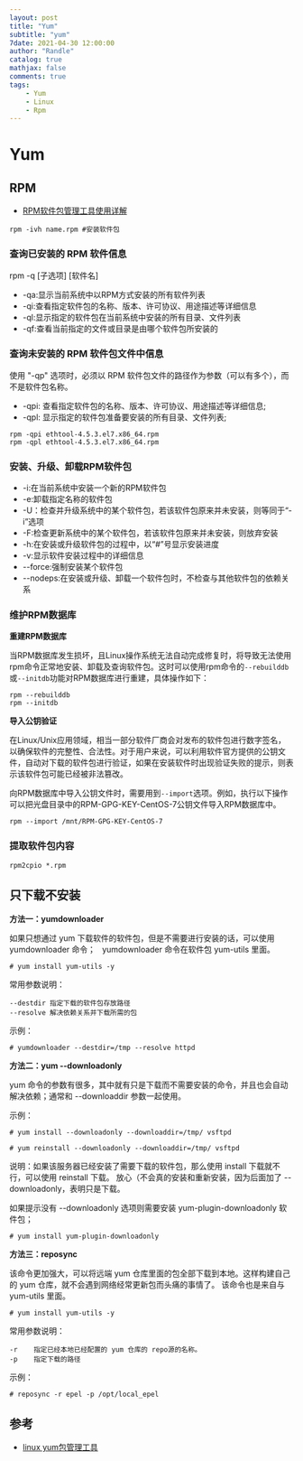 ```yaml
---
layout: post
title: "Yum"
subtitle: "yum"
7date: 2021-04-30 12:00:00
author: "Randle"
catalog: true
mathjax: false
comments: true
tags:
    - Yum
    - Linux
    - Rpm
---
```


# Yum




## RPM

- [RPM软件包管理工具使用详解](https://blog.csdn.net/weixin_42342456/article/details/81638502)


```shell
rpm -ivh name.rpm #安装软件包
```
### 查询已安装的 RPM 软件信息

rpm -q [子选项] [软件名]

- -qa:显示当前系统中以RPM方式安装的所有软件列表
- -qi:查看指定软件包的名称、版本、许可协议、用途描述等详细信息
- -ql:显示指定的软件包在当前系统中安装的所有目录、文件列表
- -qf:查看当前指定的文件或目录是由哪个软件包所安装的

### 查询未安装的 RPM 软件包文件中信息

使用 "-qp" 选项时，必须以 RPM 软件包文件的路径作为参数（可以有多个），而不是软件包名称。

- -qpi: 查看指定软件包的名称、版本、许可协议、用途描述等详细信息;
- -qpl: 显示指定的软件包准备要安装的所有目录、文件列表;

```
rpm -qpi ethtool-4.5.3.el7.x86_64.rpm
rpm -qpl ethtool-4.5.3.el7.x86_64.rpm
```

### 安装、升级、卸载RPM软件包

- -i:在当前系统中安装一个新的RPM软件包
- -e:卸载指定名称的软件包
- -U：检查并升级系统中的某个软件包，若该软件包原来并未安装，则等同于“-i”选项
- -F:检查更新系统中的某个软件包，若该软件包原来并未安装，则放弃安装
- -h:在安装或升级软件包的过程中，以“#”号显示安装进度
- -v:显示软件安装过程中的详细信息
- --force:强制安装某个软件包
- --nodeps:在安装或升级、卸载一个软件包时，不检查与其他软件包的依赖关系

### 维护RPM数据库

**重建RPM数据库**

当RPM数据库发生损坏，且Linux操作系统无法自动完成修复时，将导致无法使用rpm命令正常地安装、卸载及查询软件包。这时可以使用rpm命令的`--rebuilddb`或`--initdb`功能对RPM数据库进行重建，具体操作如下：

```
rpm --rebuilddb
rpm --initdb
```

**导入公钥验证**

在Linux/Unix应用领域，相当一部分软件厂商会对发布的软件包进行数字签名，以确保软件的完整性、合法性。对于用户来说，可以利用软件官方提供的公钥文件，自动对下载的软件包进行验证，如果在安装软件时出现验证失败的提示，则表示该软件包可能已经被非法篡改。

向RPM数据库中导入公钥文件时，需要用到`--import`选项。例如，执行以下操作可以把光盘目录中的RPM-GPG-KEY-CentOS-7公钥文件导入RPM数据库中。

```
rpm --import /mnt/RPM-GPG-KEY-CentOS-7
```

### 提取软件包内容

```
rpm2cpio *.rpm
```

## 只下载不安装

**方法一：yumdownloader**

如果只想通过 yum 下载软件的软件包，但是不需要进行安装的话，可以使用 yumdownloader 命令；   yumdownloader 命令在软件包 yum-utils 里面。

```
# yum install yum-utils -y
```

常用参数说明：

```
--destdir 指定下载的软件包存放路径
--resolve 解决依赖关系并下载所需的包
```

示例：

```
# yumdownloader --destdir=/tmp --resolve httpd
```

**方法二：yum --downloadonly**


yum 命令的参数有很多，其中就有只是下载而不需要安装的命令，并且也会自动解决依赖；通常和 --downloaddir 参数一起使用。

示例：

```
# yum install --downloadonly --downloaddir=/tmp/ vsftpd

# yum reinstall --downloadonly --downloaddir=/tmp/ vsftpd
```

说明：如果该服务器已经安装了需要下载的软件包，那么使用 install 下载就不行，可以使用 reinstall 下载。 放心（不会真的安装和重新安装，因为后面加了 --downloadonly，表明只是下载。

如果提示没有 --downloadonly 选项则需要安装 yum-plugin-downloadonly 软件包；

```
# yum install yum-plugin-downloadonly
```

**方法三：reposync**

该命令更加强大，可以将远端 yum 仓库里面的包全部下载到本地。这样构建自己的 yum 仓库，就不会遇到网络经常更新包而头痛的事情了。 该命令也是来自与 yum-utils 里面。

```
# yum install yum-utils -y
```

常用参数说明：

```
-r    指定已经本地已经配置的 yum 仓库的 repo源的名称。
-p    指定下载的路径
```

示例：

```
# reposync -r epel -p /opt/local_epel
```


## 参考
- [linux yum包管理工具](https://www.cnblogs.com/dragon-123/p/10315818.html)